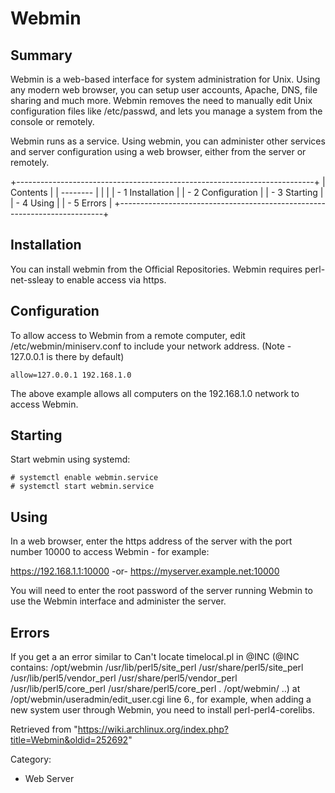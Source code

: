 Webmin
======

  Summary
  ------------------------------------------------------------------------------------------------------------------------------------------------------------------------------------------------------------------------------------------------------------------------------------------------------------------------
  Webmin is a web-based interface for system administration for Unix. Using any modern web browser, you can setup user accounts, Apache, DNS, file sharing and much more. Webmin removes the need to manually edit Unix configuration files like /etc/passwd, and lets you manage a system from the console or remotely.

Webmin runs as a service. Using webmin, you can administer other
services and server configuration using a web browser, either from the
server or remotely.

+--------------------------------------------------------------------------+
| Contents                                                                 |
| --------                                                                 |
|                                                                          |
| -   1 Installation                                                       |
| -   2 Configuration                                                      |
| -   3 Starting                                                           |
| -   4 Using                                                              |
| -   5 Errors                                                             |
+--------------------------------------------------------------------------+

Installation
------------

You can install webmin from the Official Repositories. Webmin requires
perl-net-ssleay to enable access via https.

Configuration
-------------

To allow access to Webmin from a remote computer, edit
/etc/webmin/miniserv.conf to include your network address. (Note -
127.0.0.1 is there by default)

    allow=127.0.0.1 192.168.1.0

The above example allows all computers on the 192.168.1.0 network to
access Webmin.

Starting
--------

Start webmin using systemd:

    # systemctl enable webmin.service
    # systemctl start webmin.service

Using
-----

In a web browser, enter the https address of the server with the port
number 10000 to access Webmin - for example:

https://192.168.1.1:10000 -or- https://myserver.example.net:10000

You will need to enter the root password of the server running Webmin to
use the Webmin interface and administer the server.

Errors
------

If you get a an error similar to
Can't locate timelocal.pl in @INC (@INC contains: /opt/webmin /usr/lib/perl5/site_perl /usr/share/perl5/site_perl /usr/lib/perl5/vendor_perl /usr/share/perl5/vendor_perl /usr/lib/perl5/core_perl /usr/share/perl5/core_perl . /opt/webmin/ ..) at /opt/webmin/useradmin/edit_user.cgi line 6.,
for example, when adding a new system user through Webmin, you need to
install perl-perl4-corelibs.

Retrieved from
"https://wiki.archlinux.org/index.php?title=Webmin&oldid=252692"

Category:

-   Web Server
